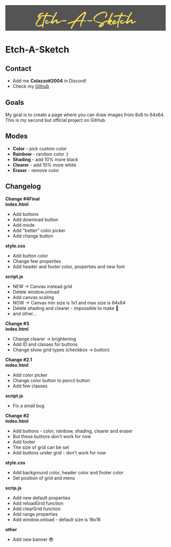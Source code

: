![Etch-A-Sketch made by Kacper](docs/Etch-A-Sketch.png)

# Etch-A-Sketch

## Contact

* Add me **Colazzo#2004** in Discord!
* Check my [Github](https://github.com/K4cper4)

## Goals

My goal is to create a page where you can draw images from 8x8 to 64x64. This is my second but official project on GitHub.

## Modes

* **Color** - pick custom color
* **Rainbow** - random color :)
* **Shading** - add 10% more black
* **Clearer** - add 10% more white
* **Eraser** - remove color

## Changelog

**Change #4Final** </br>
**index.html**
* Add buttons
* Add download button
* Add mode
* Add "better" color picker
* Add change button

**style.css**
* Add button color
* Change few properties
* Add header and footer color, properties and new font

**script.js**
* NEW -> Canvas instead grid
* Delete window.onload
* Add canvas scaling
* NOW -> Canvas min size is 1x1 and max size is 64x64
* Delete shading and clearer - impossible to make :face_with_head_bandage:
* and other...

**Change #3** </br>
**index.html**
* Change clearer -> brightening
* Add ID and classes for buttons
* Change show grid types (checkbox -> button)

**Change #2.1** </br>
**index.html**
* Add color picker
* Change color button to pencil button
* Add few classes

**script.js**
* Fix a small bug


**Change #2** </br>
**index.html**
* Add buttons - color, rainbow, shading, clearer and eraser
* But these buttons don't work for now
* Add footer
* The size of grid can be set
* Add buttons under grid - don't work for now

**style.css**
* Add background color, header color and footer color
* Set position of grid and menu

**scrip.js**
* Add new default properties
* Add reloadGrid function
* Add clearGrid function
* Add range properties
* Add window.onload - default size is 16x16

**other**
* Add new banner :sunglasses: